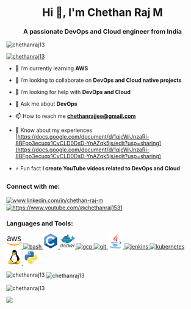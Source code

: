 <h1 align="center">Hi 👋, I'm Chethan Raj M</h1>
<h3 align="center">A passionate DevOps and Cloud engineer from India</h3>

<p align="left"> <img src="https://komarev.com/ghpvc/?username=chethanraj13&label=Profile%20views&color=0e75b6&style=flat" alt="chethanraj13" /> </p>

<p align="left"> <a href="https://github.com/ryo-ma/github-profile-trophy"><img src="https://github-profile-trophy.vercel.app/?username=chethanraj13" alt="chethanraj13" /></a> </p>

- 🌱 I’m currently learning **AWS**

- 👯 I’m looking to collaborate on **DevOps and Cloud native projects**

- 🤝 I’m looking for help with **DevOps and Cloud**

- 💬 Ask me about **DevOps**

- 📫 How to reach me **chethanrajjee@gmail.com**

- 📄 Know about my experiences [https://docs.google.com/document/d/1qjcWrJnzaRi-8BFpp3ecuqx1CvCLD0DsD-YnAZqk5js/edit?usp=sharing](https://docs.google.com/document/d/1qjcWrJnzaRi-8BFpp3ecuqx1CvCLD0DsD-YnAZqk5js/edit?usp=sharing)

- ⚡ Fun fact **I create YouTube videos related to DevOps and Cloud**

<h3 align="left">Connect with me:</h3>
<p align="left">
<a href="https://linkedin.com/in/www.linkedin.com/in/chethan-raj-m" target="blank"><img align="center" src="https://raw.githubusercontent.com/rahuldkjain/github-profile-readme-generator/master/src/images/icons/Social/linked-in-alt.svg" alt="www.linkedin.com/in/chethan-raj-m" height="30" width="40" /></a>
<a href="https://www.youtube.com/c/https://www.youtube.com/@chethanraj1531" target="blank"><img align="center" src="https://raw.githubusercontent.com/rahuldkjain/github-profile-readme-generator/master/src/images/icons/Social/youtube.svg" alt="https://www.youtube.com/@chethanraj1531" height="30" width="40" /></a>
</p>

<h3 align="left">Languages and Tools:</h3>
<p align="left"> <a href="https://aws.amazon.com" target="_blank" rel="noreferrer"> <img src="https://raw.githubusercontent.com/devicons/devicon/master/icons/amazonwebservices/amazonwebservices-original-wordmark.svg" alt="aws" width="40" height="40"/> </a> <a href="https://www.gnu.org/software/bash/" target="_blank" rel="noreferrer"> <img src="https://www.vectorlogo.zone/logos/gnu_bash/gnu_bash-icon.svg" alt="bash" width="40" height="40"/> </a> <a href="https://www.cprogramming.com/" target="_blank" rel="noreferrer"> <img src="https://raw.githubusercontent.com/devicons/devicon/master/icons/c/c-original.svg" alt="c" width="40" height="40"/> </a> <a href="https://www.docker.com/" target="_blank" rel="noreferrer"> <img src="https://raw.githubusercontent.com/devicons/devicon/master/icons/docker/docker-original-wordmark.svg" alt="docker" width="40" height="40"/> </a> <a href="https://cloud.google.com" target="_blank" rel="noreferrer"> <img src="https://www.vectorlogo.zone/logos/google_cloud/google_cloud-icon.svg" alt="gcp" width="40" height="40"/> </a> <a href="https://git-scm.com/" target="_blank" rel="noreferrer"> <img src="https://www.vectorlogo.zone/logos/git-scm/git-scm-icon.svg" alt="git" width="40" height="40"/> </a> <a href="https://www.java.com" target="_blank" rel="noreferrer"> <img src="https://raw.githubusercontent.com/devicons/devicon/master/icons/java/java-original.svg" alt="java" width="40" height="40"/> </a> <a href="https://www.jenkins.io" target="_blank" rel="noreferrer"> <img src="https://www.vectorlogo.zone/logos/jenkins/jenkins-icon.svg" alt="jenkins" width="40" height="40"/> </a> <a href="https://kubernetes.io" target="_blank" rel="noreferrer"> <img src="https://www.vectorlogo.zone/logos/kubernetes/kubernetes-icon.svg" alt="kubernetes" width="40" height="40"/> </a> <a href="https://www.linux.org/" target="_blank" rel="noreferrer"> <img src="https://raw.githubusercontent.com/devicons/devicon/master/icons/linux/linux-original.svg" alt="linux" width="40" height="40"/> </a> <a href="https://www.python.org" target="_blank" rel="noreferrer"> <img src="https://raw.githubusercontent.com/devicons/devicon/master/icons/python/python-original.svg" alt="python" width="40" height="40"/> </a> </p>

<p><img align="left" src="https://github-readme-stats.vercel.app/api/top-langs?username=chethanraj13&show_icons=true&locale=en&layout=compact" alt="chethanraj13" /></p>

<p>&nbsp;<img align="center" src="https://github-readme-stats.vercel.app/api?username=chethanraj13&show_icons=true&locale=en" alt="chethanraj13" /></p>

<p><img align="center" src="https://github-readme-streak-stats.herokuapp.com/?user=chethanraj13&" alt="chethanraj13" /></p>

![](https://leetcard.jacoblin.cool/ChethanRaj_13?ext=heatmap)
